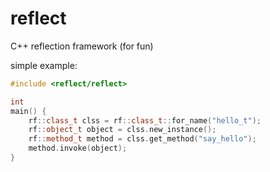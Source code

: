 reflect
=======

C++ reflection framework (for fun)

simple example:

```cpp
#include <reflect/reflect>

int
main() {
    rf::class_t clss = rf::class_t::for_name("hello_t");
    rf::object_t object = clss.new_instance();
    rf::method_t method = clss.get_method("say_hello");
    method.invoke(object);
}

```